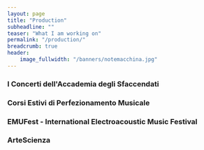 ```yaml
---
layout: page
title: "Production"
subheadline: ""
teaser: "What I am working on"
permalink: "/production/"
breadcrumb: true
header:
    image_fullwidth: "/banners/notemacchina.jpg"
---
```


### I Concerti dell'Accademia degli Sfaccendati

### Corsi Estivi di Perfezionamento Musicale

### EMUFest - International Electroacoustic Music Festival

### ArteScienza
